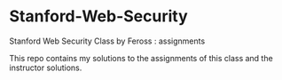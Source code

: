 # Stanford-Web-Security
 Stanford Web Security Class by Feross : assignments

 This repo contains my solutions to the assignments of this class and the instructor solutions.
